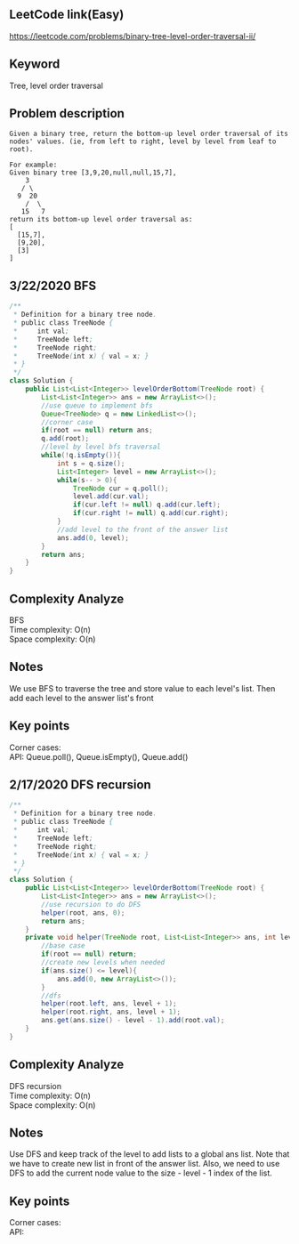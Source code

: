 ## LeetCode link(Easy)
https://leetcode.com/problems/binary-tree-level-order-traversal-ii/

## Keyword
Tree, level order traversal

## Problem description
```
Given a binary tree, return the bottom-up level order traversal of its nodes' values. (ie, from left to right, level by level from leaf to root).

For example:
Given binary tree [3,9,20,null,null,15,7],
    3
   / \
  9  20
    /  \
   15   7
return its bottom-up level order traversal as:
[
  [15,7],
  [9,20],
  [3]
]
```
## 3/22/2020 BFS

```java
/**
 * Definition for a binary tree node.
 * public class TreeNode {
 *     int val;
 *     TreeNode left;
 *     TreeNode right;
 *     TreeNode(int x) { val = x; }
 * }
 */
class Solution {
    public List<List<Integer>> levelOrderBottom(TreeNode root) {
        List<List<Integer>> ans = new ArrayList<>();
        //use queue to implement bfs
        Queue<TreeNode> q = new LinkedList<>();
        //corner case
        if(root == null) return ans;
        q.add(root);
        //level by level bfs traversal
        while(!q.isEmpty()){
            int s = q.size();
            List<Integer> level = new ArrayList<>();
            while(s-- > 0){
                TreeNode cur = q.poll();
                level.add(cur.val);
                if(cur.left != null) q.add(cur.left);
                if(cur.right != null) q.add(cur.right);
            }
            //add level to the front of the answer list
            ans.add(0, level);
        }
        return ans;
    }
}
```

## Complexity Analyze
BFS\
Time complexity: O(n) \
Space complexity: O(n)

## Notes
We use BFS to traverse the tree and store value to each level's list. Then add each level to the answer list's front

## Key points
Corner cases: \
API: Queue.poll(), Queue.isEmpty(), Queue.add()

## 2/17/2020 DFS recursion

```java
/**
 * Definition for a binary tree node.
 * public class TreeNode {
 *     int val;
 *     TreeNode left;
 *     TreeNode right;
 *     TreeNode(int x) { val = x; }
 * }
 */
class Solution {
    public List<List<Integer>> levelOrderBottom(TreeNode root) {
        List<List<Integer>> ans = new ArrayList<>();
        //use recursion to do DFS
        helper(root, ans, 0);
        return ans;
    }
    private void helper(TreeNode root, List<List<Integer>> ans, int level){
        //base case
        if(root == null) return;
        //create new levels when needed
        if(ans.size() <= level){
            ans.add(0, new ArrayList<>());
        }
        //dfs
        helper(root.left, ans, level + 1);
        helper(root.right, ans, level + 1);
        ans.get(ans.size() - level - 1).add(root.val);
    }
}
```

## Complexity Analyze
DFS recursion\
Time complexity: O(n)\
Space complexity: O(n)

## Notes
Use DFS and keep track of the level to add lists to a global ans list. Note that we have to create new list in front of the answer list. Also, we need to use DFS to add the current node value to the size - level - 1 index of the list.

## Key points
Corner cases: \
API: